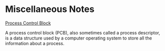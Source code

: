 # Miscellaneous Notes

[Process Control Block](https://en.wikipedia.org/wiki/Process_control_block)

A process control block (PCB), also sometimes called a process descriptor, is a data structure used by a computer operating system to store all the information about a process.
